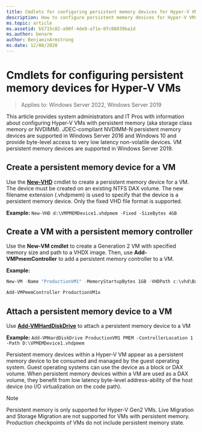 ```yaml
---
title: Cmdlets for configuring persistent memory devices for Hyper-V VMs
description: How to configure persistent memory devices for Hyper-V VMs
ms.topic: article
ms.assetid: b5715c02-a90f-4de9-a71e-0fc08039ba1d
ms.author: benarm
author: BenjaminArmstrong
ms.date: 12/08/2020
---
```


# Cmdlets for configuring persistent memory devices for Hyper-V VMs

>Applies to: Windows Server 2022, Windows Server 2019

This article provides system administrators and IT Pros with information about configuring Hyper-V VMs with persistent memory (aka storage class memory or NVDIMM). JDEC-compliant NVDIMM-N persistent memory devices are supported in Windows Server 2016 and Windows 10 and provide byte-level access to very low latency non-volatile devices. VM persistent memory devices are supported in Windows Server 2019.

## Create a persistent memory device for a VM

Use the **[New-VHD](/powershell/module/hyper-v/new-vhd)** cmdlet to create a persistent memory device for a VM. The device must be created on an existing NTFS DAX volume.  The new filename extension (.vhdpmem) is used to specify that the device is a persistent memory device. Only the fixed VHD file format is supported.

**Example:** `New-VHD d:\VMPMEMDevice1.vhdpmem -Fixed -SizeBytes 4GB`

## Create a VM with a persistent memory controller

Use the **New-VM cmdlet** to create a Generation 2 VM with specified memory size and path to a VHDX image. Then, use **Add-VMPmemController** to add a persistent memory controller to a VM.

**Example:**

```powershell
New-VM -Name "ProductionVM1" -MemoryStartupBytes 1GB -VHDPath c:\vhd\BaseImage.vhdx

Add-VMPmemController ProductionVM1x
```

## Attach a persistent memory device to a VM

Use **[Add-VMHardDiskDrive](/powershell/module/hyper-v/add-vmharddiskdrive)** to attach a persistent memory device to a VM

**Example:** `Add-VMHardDiskDrive ProductionVM1 PMEM -ControllerLocation 1 -Path D:\VPMEMDevice1.vhdpmem`

Persistent memory devices within a Hyper-V VM appear as a persistent memory device to be consumed and managed by the guest operating system. Guest operating systems can use the device as a block or DAX volume. When persistent memory devices within a VM are used as a DAX volume, they benefit from low latency byte-level address-ability of the host device (no I/O virtualization on the code path).

>[!NOTE]
>Persistent memory is only supported for Hyper-V Gen2 VMs. Live Migration and Storage Migration are not supported for VMs with persistent memory. Production checkpoints of VMs do not include persistent memory state.
